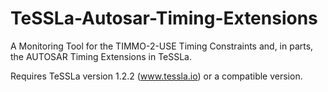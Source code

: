 # TeSSLa-Autosar-Timing-Extensions

A Monitoring Tool for the TIMMO-2-USE Timing Constraints and, in parts, the AUTOSAR Timing Extensions in TeSSLa.

Requires TeSSLa version 1.2.2 (www.tessla.io) or a compatible version.